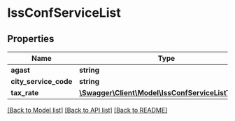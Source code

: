 # IssConfServiceList

## Properties
Name | Type | Description | Notes
------------ | ------------- | ------------- | -------------
**agast** | **string** |  | [optional] 
**city_service_code** | **string** |  | [optional] 
**tax_rate** | [**\Swagger\Client\Model\IssConfServiceListTaxRate**](IssConfServiceListTaxRate.md) |  | [optional] 

[[Back to Model list]](../README.md#documentation-for-models) [[Back to API list]](../README.md#documentation-for-api-endpoints) [[Back to README]](../README.md)


